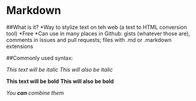 # Markdown

##What is it?
*Way to stylize text on teh web (a text to HTML conversion tool)
*Free
*Can use in many places in Github: gists (whatever those are), comments in issues and pull requests; files with .md or .markdown extensions


##Commonly used syntax:

*This text will be italic*
_This will also be italic_

**This text will be bold**
__This will also be bold__

_You **can** combine them_
